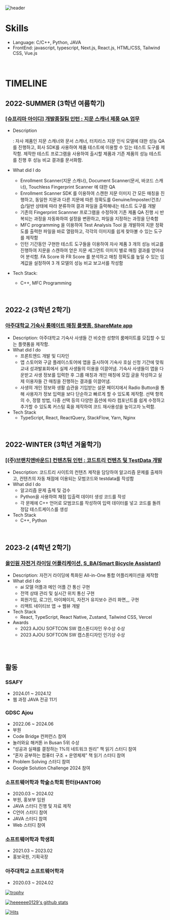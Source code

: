 ![header](https://capsule-render.vercel.app/api?type=waving&color=timeGradient&height=300&section=header&text=Heesu%20Jung😄&fontSize=90&animation=twinkling)


# Skills
- Language: C/C++, Python, JAVA
- FrontEnd: javascript, typescript, Next.js, React.js, HTML/CSS, Tailwind CSS, Vue.js

<br/>


# TIMELINE


## 2022-SUMMER (3학년 여름학기)

### [[슈프리마 아이디] 개발품질팀 인턴 : 지문 스캐너 제품 QA 업무](https://www.xperix.com/ko/contents/index.php)

- Description
    
    : 자사 제품인 지문 스캐너와 문서 스캐너, 터치리스 지문 인식 모델에 대한 성능 QA를 진행하고, 회사 SDK를 사용하여 제품 테스트에 이용할 수 있는 테스트 도구를 제작함. 제작한 테스트 프로그램을 사용하여 출시할 제품과 기존 제품의 성능 테스트를 진행 후 성능 비교 결과를 문서화함. 
    
- What did I do
    - Enrollment Scanner(지문 스캐너), Document Scanner(문서, 바코드 스캐너), Touchless Fingerprint Scanner 에 대한 QA
    - Enrollment Scanner SDK 를 이용하여 스캔한 지문 이미지 간 모든 매칭을 진행하고, 동일한 지문과 다른 지문에 따른 정확도를 Genuine/Imposter/건조/습/일반 상태에 따라 분류하여 결과 파일을 출력해내는 테스트 도구를 개발
    - 기존의 Fingerprint Scannner 프로그램을 수정하여 기존 제품 QA 진행 시 반복되는 과정을 자동화하여 설정을 변환하고, 파일을 지정하는 과정을 단축함
    - MFC programming 을 이용하여 Test Analysis Tool 을 개발하여 지문 정확도를 출력한 파일을 바로 열람하고, 각각의 이미지를 쉽게 찾아볼 수 있는 도구를 제작함
    - 인턴 기간동안 구현한 테스트 도구들을 이용하여 자사 제품 3 개의 성능 비교를 진행하여 지문을 스캔하여 얻은 지문 세그먼트 이미지 별로 매칭 결과를 얻어내어 분석함. FA Score 와 FR Score 를 분석하고 매칭 정확도를 높일 수 있는 임계값을 설정하여 3 개 모델의 성능 비교 보고서를 작성함
- Tech Stack:
    - C++, MFC Programming
      
<br/>


## 2022-2 (3학년 2학기)

### [아주대학교 기숙사 룸메이트 매칭 플랫폼, ShareMate app](https://github.com/ShareMate/sharemate-client)

- Description: 아주대학교 기숙사 사생들 간 비슷한 성향의 룸메이트를 모집할 수 있는 플랫폼을 제작함.
- What did I do
    - 프론트엔드 개발 및 디자인
    - 앱 스토어와 구글 플레이스토어에 앱을 출시하여 기숙사 호실 신청 기간에 맞춰 교내 성과발표회에서 실제 사생들의 이용을 이끌어냄. 기숙사 사생들이 앱을 다운받고 사생 정보를 입력한 후 그룹 매칭과 개인 매칭에 모집 글을 작성하고 실제 이용자들 간 매칭을 진행하는 결과를 이끌어냄.
    - 사생의 개인 정보와 생활 습관을 기입받는 설문 페이지에서 Radio Button을 통해 사용자가 정보 입력을 보다 단순하고 빠르게 할 수 있도록 제작함. 선택 항목의 수, 정렬 방법, 다중 선택 등의 다양한 옵션에 따라 컴포넌트를 쉽게 수정하고 추가할 수 있도록 커스텀 훅을 제작하여 코드 재사용성을 높이고자 노력함.
- Tech Stack
    - TypeScript, React, ReactQuery, StackFlow, Yarn, Nginx
      
<br/>


## 2022-WINTER (3학년 겨울학기)

### [[(주)브랜치앤바운드] 컨텐츠팀 인턴 : 코드트리 컨텐츠 및 TestData 개발](https://www.codetree.ai)

- Description: 코드트리 사이트의 컨텐츠 제작을 담당하여 알고리즘 문제를 출제하고, 컨텐츠의 자동 채점에 이용되는 모범코드와 testdata를 작성함
- What did I do
    - 알고리즘 문제 출제 및 검수
    - Python을 사용하여 채점 입출력 데이터 생성 코드를 작성
    - 각 문제에 C++ 언어로 모범코드를 작성하여 입력 데이터를 넣고 코드를 돌려 정답 테스트케이스를 생성
- Tech Stack
    - C++, Python
      
<br/>


## 2023-2 (4학년 2학기)

### [올인원 자전거 라이딩 어플리케이션, S_BA(Smart Bicycle Assistant)](https://github.com/Smart-Bicycle-Assistant/sba-frontend-web)

- Description: 자전거 라이딩에 특화된 All-in-One 통합 어플리케이션을 제작함
- What did I do
    - ai 모델 어플과 메인 어플 간 통신 구현
    - 전역 상태 관리 및 실시간 위치 통신 구현
    - 회원가입, 로그인, 마이페이지, 자전거 유지보수 관리 화면,,, 구현
    - 리액트 네이티브 앱 → 웹뷰 개발
- Tech Stack
    - React, TypeScript, React Native, Zustand, Tailwind CSS, Vercel
- Awards
    - 2023 AJOU SOFTCON SW 캡스톤디자인 우수상 수상
    - 2023 AJOU SOFTCON SW 캡스톤디자인 인기상 수상
      
<br/>
<br/>

## 활동

### SSAFY
- 2024.01 ~ 2024.12
- 웹 과정 JAVA 전공 11기

### GDSC Ajou

- 2022.06 ~ 2024.06
- 부원
- Code Bridge 컨퍼런스 참여
- 놀러와요 해커톤 in Busan 5위 수상
- “성공과 실패를 결정하는 1%의 네트워크 원리” 책 읽기 스터디 참여
- “혼자 공부하는 컴퓨터 구조 + 운영체제” 책 읽기 스터디 참여
- Problem Solving 스터디 참여
- Google Solution Challenge 2024 참여

### 소프트웨어학과 학술소학회 한터(HANTOR)

- 2020.03 ~ 2024.02 
- 부원, 홍보부 임원
- JAVA 스터디 진행 및 자료 제작
- C언어 스터디 참여
- JAVA 스터디 참여
- Web 스터디 참여

### 소프트웨어학과 학생회

- 2021.03 ~ 2023.02 
- 홍보국원, 기획국장

### 아주대학교 소프트웨어학과
- 2020.03 ~ 2024.02

[![trophy](https://github-profile-trophy.vercel.app/?username=heeeeee0129)](https://github.com/ryo-ma/github-profile-trophy)

[![heeeeee0129's github stats](https://github-readme-stats.vercel.app/api/top-langs/?username=heeeeee0129&show_icons=true&hide_border=true&title_color=004386&icon_color=004386&layout=compact)](https://github.com/heeeeee0129)

[![Hits](https://hits.seeyoufarm.com/api/count/incr/badge.svg?url=https%3A%2F%2Fgithub.com%2Fheeeeee0129%2Fhit-counter&count_bg=%2379C83D&title_bg=%23555555&icon=&icon_color=%23E7E7E7&title=hits&edge_flat=false)](https://hits.seeyoufarm.com)
